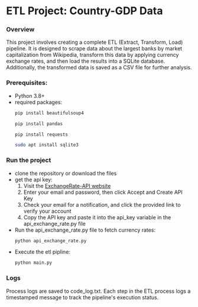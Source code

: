 # ETL Project: Country-GDP Data

### Overview
This project involves creating a complete ETL (Extract, Transform, Load) pipeline. It is designed to scrape data about the largest banks by market capitalization from Wikipedia, transform this data by applying currency exchange rates, and then load the results into a SQLite database. Additionally, the transformed data is saved as a CSV file for further analysis.

### Prerequisites:
- Python 3.8+
- required packages:
    ```bash
    pip install beautifulsoup4
    ```
    ```bash
    pip install pandas
    ```
    ```bash
    pip install requests
    ```
    ```bash
    sudo apt install sqlite3
    ```

### Run the project
- clone the repository or download the files
- get the api key:
    1. Visit the [ExchangeRate-API website](https://www.exchangerate-api.com)
    2. Enter your email and password, then click Accept and Create API Key
    3. Check your email for a notification, and click the provided link to verify your account
    4. Copy the API key and paste it into the api_key variable in the api_exchange_rate.py file
- Run the api_exchange_rate.py file to fetch currency rates:
    ```bash
    python api_exchange_rate.py
    ```
- Execute the etl pipline:
    ```bash
    python main.py
    ```

### Logs

Process logs are saved to code_log.txt. Each step in the ETL process logs a timestamped message to track the pipeline's execution status.

